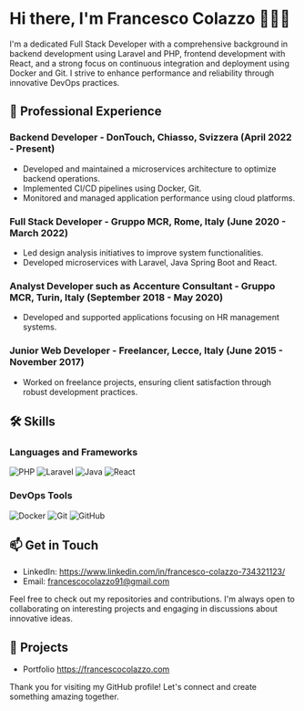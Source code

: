 # Hi there, I'm Francesco Colazzo 👋👨‍💻

I'm a dedicated Full Stack Developer with a comprehensive background in backend development using Laravel and PHP, frontend development with React, and a strong focus on continuous integration and deployment using Docker and Git. I strive to enhance performance and reliability through innovative DevOps practices.

## 💼 Professional Experience

### Backend Developer - DonTouch, Chiasso, Svizzera (April 2022 - Present)
- Developed and maintained a microservices architecture to optimize backend operations.
- Implemented CI/CD pipelines using Docker, Git.
- Monitored and managed application performance using cloud platforms.

### Full Stack Developer - Gruppo MCR, Rome, Italy (June 2020 - March 2022)
- Led design analysis initiatives to improve system functionalities.
- Developed microservices with Laravel, Java Spring Boot and React.

### Analyst Developer such as Accenture Consultant - Gruppo MCR, Turin, Italy (September 2018 - May 2020)
- Developed and supported applications focusing on HR management systems.

### Junior Web Developer - Freelancer, Lecce, Italy (June 2015 - November 2017)
- Worked on freelance projects, ensuring client satisfaction through robust development practices.

## 🛠️ Skills

### Languages and Frameworks
![PHP](https://img.shields.io/badge/PHP-777BB4?style=for-the-badge&logo=php&logoColor=white)
![Laravel](https://img.shields.io/badge/Laravel-FF2D20?style=for-the-badge&logo=laravel&logoColor=white)
![Java](https://img.shields.io/badge/Java-007396?style=for-the-badge&logo=java&logoColor=white)
![React](https://img.shields.io/badge/React-61DAFB?style=for-the-badge&logo=react&logoColor=white)

### DevOps Tools
![Docker](https://img.shields.io/badge/Docker-2496ED?style=for-the-badge&logo=docker&logoColor=white)
![Git](https://img.shields.io/badge/Git-F05032?style=for-the-badge&logo=git&logoColor=white)
![GitHub](https://img.shields.io/badge/GitHub-181717?style=for-the-badge&logo=github&logoColor=white)

## 📫 Get in Touch
- LinkedIn: https://www.linkedin.com/in/francesco-colazzo-734321123/
- Email: francescocolazzo91@gmail.com

Feel free to check out my repositories and contributions. I'm always open to collaborating on interesting projects and engaging in discussions about innovative ideas.

## 🚀 Projects
- Portfolio https://francescocolazzo.com

Thank you for visiting my GitHub profile! Let's connect and create something amazing together.
